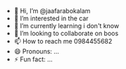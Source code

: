- 👋 Hi, I’m @jaafarabokalam
- 👀 I’m interested in the car
- 🌱 I’m currently learning i don't know
- 💞️ I’m looking to collaborate on boos
- 📫 How to reach me 0984455682
- 😄 Pronouns: ...
- ⚡ Fun fact: ...

<!---
jaafarabokalam/jaafarabokalam is a ✨ special ✨ repository because its `README.md` (this file) appears on your GitHub profile.
You can click the Preview link to take a look at your changes.
--->
